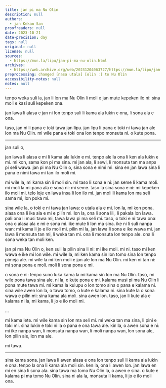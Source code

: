 ```yaml
---
title: jan pi ma Nu Olin
description: null
authors:
  - jan Kekan San
proofreaders: null
date: 2023-10-21
date-precision: day
tags: null
original: null
license: null
sources:
  - https://mun.la/lipu/jan-pi-ma-nu-olin.html
archives:
  - https://web.archive.org/web/20231204063727/https://mun.la/lipu/jan-pi-ma-nu-olin.html
preprocessing: changed [nasa utala] [olin :] to Nu Olin
accessibility-notes: null
notes: null
---
```


tenpo weka suli la, jan li lon ma Nu Olin li moli e jan mute kepeken ilo ni: sina moli e kasi suli kepeken ona.

jan lawa li alasa e jan ni lon tenpo suli li kama ala lukin e ona, li sona ala e ona.

taso, jan ni li pana e toki tawa jan lipu. jan lipu li pana e toki ni tawa jan ale lon ma Nu Olin. mi wile pana e toki ona lon tenpo monsuta ni. o kute pona.

---

jan suli o,

jan lawa li alasa e mi li kama ala lukin e mi. tenpo ale la ona li ken ala lukin e mi. mi kon, sama kon pi ma sina. mi jan ala, li sewi, li monsuta tan ma anpa pi seli wawa. jan pi ma Nu Olin o, sina sona e nimi mi. sina en jan lawa sina li pana e nimi tawa mi tan ilo moli mi.

mi wile la, mi kama sin li moli sin. mi taso li sona e ni: jan seme li kama moli. mi moli la mi pana ala e sona ni: mi seme. taso la sina sona e ni: mi kepeken ilo moli mi. telo loje en lawa insa li lon ilo mi. jan moli li kama lon ma seli sama mi, lon poka mi.

sina wile la, o toki e ni tawa jan lawa: o utala ala e mi. lon la, mi kon pona. alasa ona li ike ala e mi e pilin mi. lon la, ona li sona lili, li pakala lon lawa. pali ona li musi tawa mi, tawa lawa pi ma seli mi. taso, o toki e ni tawa ona: ona o alasa ala e mi e sona mi. ike mute li lon ma sina. ike ni li suli nanpa wan: mi kama li jo e ilo moli mi. pilin mi la, jan lawa li sona e ike wawa mi. jan lawa li monsuta tan mi, li weka tan mi. ona li monsuta lon tenpo ale. ona li sona weka tan moli ken.

jan pi ma Nu Olin o, ken suli la pilin sina li ni: mi ike moli. mi ni. taso mi ken wawa e ike mi lon wile. mi wile la, mi ken kama sin lon tomo sina lon tenpo pimeja ale. mi wile la mi ken moli e jan ale lon ma Nu Olin. mi ken ni tan ni: mi sona pona e moli. moli li sona pona e mi.

o sona e ni: tenpo suno luka kama la mi kama sin lon ma Nu Olin. taso, mi wile pona tawa sina ale. ni la, o kute pona e mi. kalama musi pi ma Nu Olin li pona mute tawa mi. mi kama la kulupu o lon tomo sina o pana e kalama ni. sina wile awen lon la, o tawa tomo, o kute e kalama ni. sina kute la o sona wawa e pilin mi: sina kama ala moli. sina awen lon. taso, jan li kute ala e kalama ni la, mi kama, li jo e ilo moli mi.

...

mi kama lete. mi wile kama sin lon ma seli mi. mi weka tan ma sina, li pini e toki mi. sina lukin e toki ni la o pana e ona tawa ale. kin la, o awen sona e ni: mi ike nanpa wan, li monsuta nanpa wan, li moli nanpa wan, lon sona ale, lon pilin ale, lon ma ale.

mi tawa.

---

sina kama sona. jan lawa li awen alasa e ona lon tenpo suli li kama ala lukin e ona. tenpo la ona li kama ala moli sin. ken la, ona li awen lon. jan lawa en mi en sina li sona ala. sina tawa ma tomo Nu Olin la, o awen e sina. o kute e kalama pi ma tomo Nu Olin. sina ni ala la, monsuta li kama, li jo e ilo moli ona.
